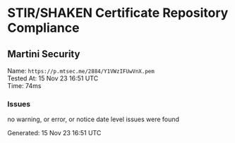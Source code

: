 # STIR/SHAKEN Certificate Repository Compliance

## Martini Security

Name: `https://p.mtsec.me/2884/Y1VWzIFUwVnX.pem`\
Tested At: 15 Nov 23 16:51 UTC\
Time: 74ms

### Issues

no warning, or error, or notice date level issues were found

Generated: 15 Nov 23 16:51 UTC